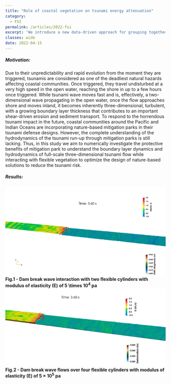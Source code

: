 ```yaml
---
title: "Role of coastal vegetation on tsunami energy attenuation"
category:
  - FSI
permalink: /articles/2022-fsi
excerpt: 'We introduce a new data-driven approach for grouping together transcripts in an experiment based on their inferential uncertainty. '
classes: wide
date: 2022-04-15
---
```


##### Motivation:
Due to their unpredictability and rapid evolution from the moment they are triggered, tsunamis are considered as one of the deadliest natural hazards affecting coastal communities. Once triggered, they travel undisturbed at a very high speed in the open water, reaching the shore in up to a few hours once triggered. While tsunami wave moves fast and is, effectively, a two-dimensional wave propagating in the open water, once the flow approaches shore and moves inland, it becomes inherently three-dimensional, turbulent, with a growing boundary layer thickness that contributes to an important shear-driven erosion and sediment transport. To respond to the horrendous tsunami impact in the future, coastal communities around the Pacific and Indian Oceans are incorporating nature-based mitigation parks in their tsunami defense designs. However, the complete understanding of the hydrodynamics of the tsunami run-up through mitigation parks is still lacking. Thus, in this study we aim to numerically investigate the protective benefits of mitigation park to understand the boundary layer dynamics and hydrodynamics of full-scale three-dimensional tsunami flow while interacting with flexible vegetation to optimize the design of nature-based solutions to reduce the tsunami risk.
##### Results:
![plot1](/assets/images/flex-double-5e4-SP1.5D.gif)
<b>Fig.1 - Dam break wave interaction with two flexible cylinders with modulus of elasticity (E) of 5 \times 10<sup>4</sup> pa</b>
![plot2](/assets/images/flex-four-5e5-SP1.5D.gif)
<b>Fig.2 - Dam break wave flows over four flexible cylinders with modulus of elasticity (E) of 5 $`\times`$ 10<sup>5</sup> pa</b>
